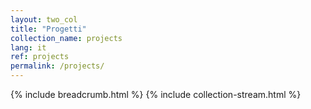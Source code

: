 ```yaml
---
layout: two_col
title: "Progetti"
collection_name: projects
lang: it
ref: projects
permalink: /projects/
---
```

{% include breadcrumb.html %}
{% include collection-stream.html %}
